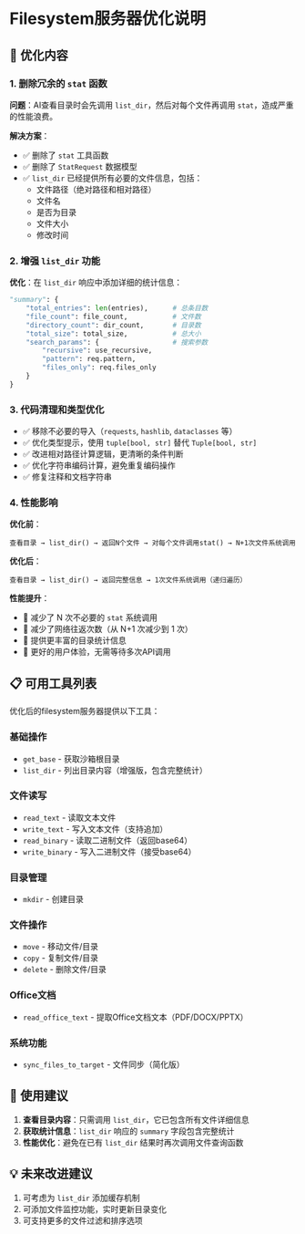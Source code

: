 # Filesystem服务器优化说明

## 🚀 优化内容

### 1. 删除冗余的 `stat` 函数
**问题**：AI查看目录时会先调用 `list_dir`，然后对每个文件再调用 `stat`，造成严重的性能浪费。

**解决方案**：
- ✅ 删除了 `stat` 工具函数
- ✅ 删除了 `StatRequest` 数据模型
- ✅ `list_dir` 已经提供所有必要的文件信息，包括：
  - 文件路径（绝对路径和相对路径）
  - 文件名
  - 是否为目录
  - 文件大小
  - 修改时间

### 2. 增强 `list_dir` 功能
**优化**：在 `list_dir` 响应中添加详细的统计信息：

```python
"summary": {
    "total_entries": len(entries),      # 总条目数
    "file_count": file_count,           # 文件数
    "directory_count": dir_count,       # 目录数  
    "total_size": total_size,           # 总大小
    "search_params": {                  # 搜索参数
        "recursive": use_recursive,
        "pattern": req.pattern,
        "files_only": req.files_only
    }
}
```

### 3. 代码清理和类型优化
- ✅ 移除不必要的导入（`requests`, `hashlib`, `dataclasses` 等）
- ✅ 优化类型提示，使用 `tuple[bool, str]` 替代 `Tuple[bool, str]`
- ✅ 改进相对路径计算逻辑，更清晰的条件判断
- ✅ 优化字符串编码计算，避免重复编码操作
- ✅ 修复注释和文档字符串

### 4. 性能影响

**优化前**：
```
查看目录 → list_dir() → 返回N个文件 → 对每个文件调用stat() → N+1次文件系统调用
```

**优化后**：
```  
查看目录 → list_dir() → 返回完整信息 → 1次文件系统调用（递归遍历）
```

**性能提升**：
- 🚀 减少了 N 次不必要的 `stat` 系统调用
- 🚀 减少了网络往返次数（从 N+1 次减少到 1 次）
- 🚀 提供更丰富的目录统计信息
- 🚀 更好的用户体验，无需等待多次API调用

## 📋 可用工具列表

优化后的filesystem服务器提供以下工具：

### 基础操作
- `get_base` - 获取沙箱根目录
- `list_dir` - 列出目录内容（增强版，包含完整统计）

### 文件读写
- `read_text` - 读取文本文件
- `write_text` - 写入文本文件（支持追加）
- `read_binary` - 读取二进制文件（返回base64）
- `write_binary` - 写入二进制文件（接受base64）

### 目录管理
- `mkdir` - 创建目录

### 文件操作
- `move` - 移动文件/目录
- `copy` - 复制文件/目录
- `delete` - 删除文件/目录

### Office文档
- `read_office_text` - 提取Office文档文本（PDF/DOCX/PPTX）

### 系统功能
- `sync_files_to_target` - 文件同步（简化版）

## 🔧 使用建议

1. **查看目录内容**：只需调用 `list_dir`，它已包含所有文件详细信息
2. **获取统计信息**：`list_dir` 响应的 `summary` 字段包含完整统计
3. **性能优化**：避免在已有 `list_dir` 结果时再次调用文件查询函数

## 💡 未来改进建议

1. 可考虑为 `list_dir` 添加缓存机制
2. 可添加文件监控功能，实时更新目录变化
3. 可支持更多的文件过滤和排序选项
